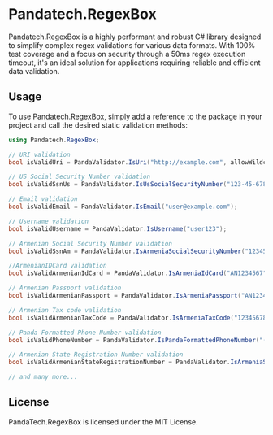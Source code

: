 # Pandatech.RegexBox

Pandatech.RegexBox is a highly performant and robust C# library designed to simplify complex regex validations for various data formats. With 100% test coverage and a focus on security through a 50ms regex execution timeout, it's an ideal solution for applications requiring reliable and efficient data validation.


## Usage

To use Pandatech.RegexBox, simply add a reference to the package in your project and call the desired static validation methods:

```csharp
using Pandatech.RegexBox;

// URI validation
bool isValidUri = PandaValidator.IsUri("http://example.com", allowWildcards: false, allowNonSecure: true);

// US Social Security Number validation
bool isValidSsnUs = PandaValidator.IsUsSocialSecurityNumber("123-45-6789");

// Email validation
bool isValidEmail = PandaValidator.IsEmail("user@example.com");

// Username validation
bool isValidUsername = PandaValidator.IsUsername("user123");

// Armenian Social Security Number validation
bool isValidSsnAm = PandaValidator.IsArmeniaSocialSecurityNumber("12345678912");

//ArmenianIDCard validation
bool isValidArmenianIdCard = PandaValidator.IsArmeniaIdCard("AN1234567");

// Armenian Passport validation
bool isValidArmenianPassport = PandaValidator.IsArmeniaPassport("AN1234567");

// Armenian Tax code validation
bool isValidArmenianTaxCode = PandaValidator.IsArmeniaTaxCode("12345678");

// Panda Formatted Phone Number validation
bool isValidPhoneNumber = PandaValidator.IsPandaFormattedPhoneNumber("(374)94810553");

// Armenian State Registration Number validation
bool isValidArmenianStateRegistrationNumber = PandaValidator.IsArmeniaStateRegistryNumber("123.456.78");

// and many more...
```

## License

PandaTech.RegexBox is licensed under the MIT License.
